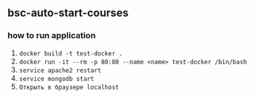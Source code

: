 ## bsc-auto-start-courses

### how to run application

1. `docker build -t test-docker .`
2. `docker run -it --rm -p 80:80 --name <name> test-docker /bin/bash`
3. `service apache2 restart`
4. `service mongodb start`
5. `Открыть в браузере localhost`
